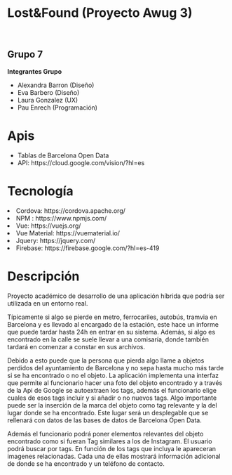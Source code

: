 <h1>Lost&Found (Proyecto Awug 3)</h1><br>
<h2>Grupo 7</h2>
<b>Integrantes Grupo</b>
<ul>
<li>Alexandra Barron (Diseño) </li>
<li>Eva Barbero (Diseño) </li>
<li>Laura Gonzalez (UX)</li>
<li>Pau Enrech (Programación)</li>
</ul>

<h1>Apis</h1>
<ul>
<li>Tablas de Barcelona Open Data</li>
<li>API: https://cloud.google.com/vision/?hl=es</li>
</ul>
<h1>Tecnología</h1
<ul>
  <li> Cordova: https://cordova.apache.org/ </li>
  <li> NPM : https://www.npmjs.com/ </li>
  <li> Vue: https://vuejs.org/ </li>
  <li> Vue Material: https://vuematerial.io/ </li>
  <li> Jquery: https://jquery.com/ </li>
  <li> Firebase: https://firebase.google.com/?hl=es-419 </li>
</ul>
<h1>Descripción</h1>
<p>Proyecto académico de desarrollo de una aplicación híbrida que podría ser utilizada en un entorno real.</p>
<p>Típicamente si algo se pierde en metro, ferrocariles, autobús, tramvia en Barcelona y es llevado al encargado de la estación, este hace un informe que puede tardar hasta 24h en entrar en su sistema. Además, si algo es encontrado en la calle se suele llevar a una comisaría, donde también tardará en comenzar a constar en sus archivos.</p>
<p>Debido a esto puede que la persona que pierda algo llame a objetos perdidos del ayuntamiento de Barcelona y no sepa hasta mucho más tarde si se ha encontrado o no el objeto.
La aplicación implementa una interfaz que permite al funcionario hacer una foto del objeto encontrado y a través de la Api de Google se autoextraen los tags, además el funcionario elige cuales de esos tags incluir y si añadir o no nuevos tags. Algo importante puede ser la inserción de la marca del objeto como tag relevante y la del lugar donde se ha encontrado. Este lugar será un desplegable que se rellenará con datos de las bases de datos de Barcelona Open Data.</p>
<p>Además el funcionario podrá poner elementos relevantes del objeto encontrado como si fueran Tag similares a los de Instagram. 
El usuario podrá buscar por tags. En función de los tags que incluya le apareceran imagenes relacionadas. Cada una de ellas mostrará información adicional de donde se ha encontrado y un teléfono de contacto.
</p>
